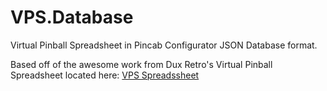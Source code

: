 # VPS.Database
Virtual Pinball Spreadsheet in Pincab Configurator JSON Database format.

Based off of the awesome work from Dux Retro's Virtual Pinball Spreadsheet located here: [VPS Spreadssheet](https://tinyurl.com/VPS-3-5)
